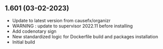 
## 1.601 (03-02-2023)
- Update to latest version from causefx/organizr
- WARNING : update to supervisor 2022.11 before installing
- Add codenotary sign
- New standardized logic for Dockerfile build and packages installation
- Initial build
